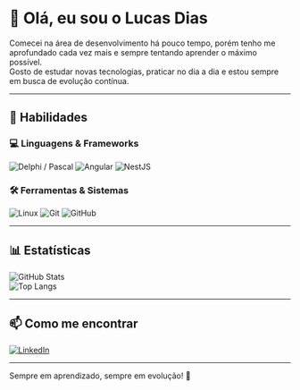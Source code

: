 # 👋 Olá, eu sou o Lucas Dias

Comecei na área de desenvolvimento há pouco tempo, porém tenho me aprofundado cada vez mais e sempre tentando aprender o máximo possível.  
Gosto de estudar novas tecnologias, praticar no dia a dia e estou sempre em busca de evolução contínua.  

---

## 🚀 Habilidades

### 💻 Linguagens & Frameworks
![Delphi / Pascal](https://img.shields.io/badge/Delphi%20%2F%20Pascal-000?style=for-the-badge&logo=delphi&logoColor=CC2020&color=0d1117)
![Angular](https://img.shields.io/badge/Angular-DD0031?style=for-the-badge&logo=angular&logoColor=white)
![NestJS](https://img.shields.io/badge/NestJS-E0234E?style=for-the-badge&logo=nestjs&logoColor=white)

### 🛠️ Ferramentas & Sistemas
![Linux](https://img.shields.io/badge/Linux-000?style=for-the-badge&logo=linux&logoColor=white&color=0d1117)
![Git](https://img.shields.io/badge/Git-F05032?style=for-the-badge&logo=git&logoColor=white)
![GitHub](https://img.shields.io/badge/GitHub-181717?style=for-the-badge&logo=github&logoColor=white)

---

## 📊 Estatísticas

![GitHub Stats](https://github-readme-stats.vercel.app/api?username=lucasdias1707&theme=transparent&bg_color=0d1117&border_color=30A3DC&show_icons=true&icon_color=30A3DC&title_color=00b2ff&text_color=FFF)  
![Top Langs](https://github-readme-stats-git-masterrstaa-rickstaa.vercel.app/api/top-langs/?username=lucasdias1707&layout=compact&bg_color=0d1117&border_color=30A3DC&title_color=00b2ff&text_color=FFF)

---

## 📫 Como me encontrar
[![LinkedIn](https://img.shields.io/badge/LinkedIn-0A66C2?style=for-the-badge&logo=linkedin&logoColor=white)]([https://www.linkedin.com/in/seu-usuario](https://www.linkedin.com/in/lucas-dias-ortiz/))

---

Sempre em aprendizado, sempre em evolução! 🚀
